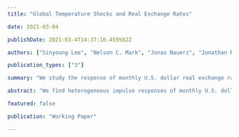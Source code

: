 ```yaml
---
title: "Global Temperature Shocks and Real Exchange Rates"

date: 2021-03-04

publishDate: 2021-03-4T14:37:16.459582Z

authors: ["Sinyoung Lee", "Nelson C. Mark", "Jonas Nauerz", "Jonathan Rawls", "Zhiyi Wei"]

publication_types: ["3"]

summary: "We study the response of monthly U.S. dollar real exchange rates to global and country-specific temperature shocks and find large cross-sectional differences across country pairs. The real exchange rate is more likely to depreciate if the country is warmer, wealthier, more dependent on agriculture, less open and more dependent on tourism."

abstract: "We find heterogeneous impulse responses of monthly U.S. dollar (USD) real exchange rates of 76 countries to global temperature shocks. Four years after a positive 1C increase in global temperature over its historical average, the Czech Republic currency appreciates by 14.5 percent against the USD while the currency of Burundi depreciates by 4.2 percent. The determinants of response heterogeneity are studied by regressing local projection response coefficients on country characteristics. A country's currency more likely to depreciate if it is of low latitude, if the country has grown faster, is richer, more dependent on agriculture and tourism, and is less open to trade."

featured: false

publication: "Working Paper"

---
```

